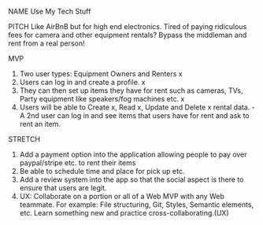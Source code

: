 NAME
Use My Tech Stuff

PITCH
Like AirBnB but for high end electronics. Tired of paying ridiculous fees for camera and other equipment rentals? Bypass the middleman and rent from a real person!

MVP
1. Two user types: Equipment Owners and Renters x
2. Users can log in and create a profile.  x 
3. They can then set up items they have for rent such as cameras, TVs, Party equipment like speakers/fog machines etc. x
4. Users will be able to Create x, Read x, Update and Delete x rental data. - A 2nd user can log in and see items that users have for rent and ask to rent an item.

STRETCH
1. Add a payment option into the application allowing people to pay over paypal/stripe etc. to rent their items
2. Be able to schedule time and place for pick up etc. 
3. Add a review system into the app so that the social aspect is there to ensure that users are legit.
4. UX: Collaborate on a portion or all of a Web MVP with any Web teammate. For example: File structuring, Git, Styles, Semantic elements, etc. Learn something new and practice cross-collaborating.(UX)